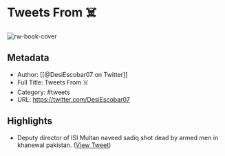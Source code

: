# Tweets From ☠️

![rw-book-cover](https://pbs.twimg.com/profile_images/1581634648827830272/2WjlacDB.jpg)

## Metadata
- Author: [[@DesiEscobar07 on Twitter]]
- Full Title: Tweets From ☠️
- Category: #tweets
- URL: https://twitter.com/DesiEscobar07

## Highlights
- Deputy director of ISI Multan naveed sadiq shot dead by armed men in khanewal pakistan. ([View Tweet](https://twitter.com/DesiEscobar07/status/1610313395613626373))
